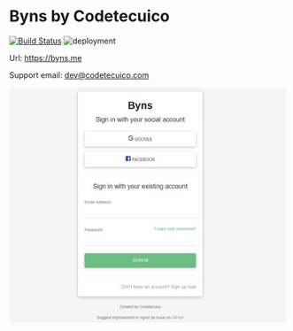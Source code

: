 # Byns by Codetecuico

[![Build Status](https://byns.visualstudio.com/Byns/_apis/build/status/Byns%20Build?branchName=master)](https://byns.visualstudio.com/Byns/_build/latest?definitionId=2?branchName=master)
![deployment](https://byns.vsrm.visualstudio.com/_apis/public/Release/badge/2cff09a0-f44b-4640-90b7-2d6c2d4a99ee/1/1)

Url: https://byns.me

Support email: dev@codetecuico.com

<img src="https://github.com/Codetecuico/byns/blob/master/login.jpg" alt="login" width="500" height="425">
